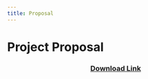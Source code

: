 ```yaml
---
title: Proposal
---
```



# Project Proposal

### <div style="text-align:center"><a href="proposal-parallel-edit.pdf" >Download Link</a></div>
